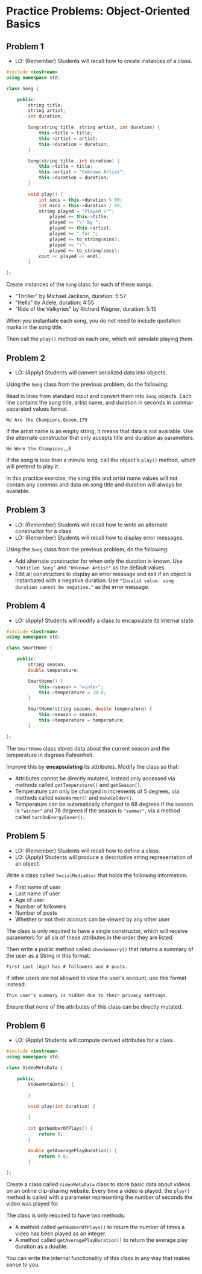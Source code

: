 # Practice Problems: Object-Oriented Basics

## Problem 1

- LO: (Remember) Students will recall how to create instances of a class.

```cpp
#include <iostream>
using namespace std;

class Song {

    public:
        string title;
        string artist;
        int duration;

        Song(string title, string artist, int duration) {
            this->title = title;
            this->artist = artist;
            this->duration = duration;
        }

        Song(string title, int duration) {
            this->title = title;
            this->artist = "Unknown Artist";
            this->duration = duration;
        }

        void play() {
            int secs = this->duration % 60;
            int mins = this->duration / 60;
            string played = "Played \"";
                played += this->title;
                played += "\" by ";
                played += this->artist;
                played += " for ";
                played += to_string(mins);
                played += ":";
                played += to_string(secs);
            cout << played << endl;
        }

};
```

Create instances of the `Song` class for each of these songs.

- "Thriller" by Michael Jackson, duration: 5:57
- "Hello" by Adele, duration: 4:55
- "Ride of the Valkyries" by Richard Wagner, duration: 5:15

When you instantiate each song, you do not need to include quotation marks in the song title.

Then call the `play()` method on each one, which will simulate playing them.

## Problem 2

- LO: (Apply) Students will convert serialized data into objects.

Using the `Song` class from the previous problem, do the following:

Read in lines from standard input and convert them into `Song` objects. Each line contains the song title, artist name, and duration in seconds in comma-separated values format.

```
We Are the Champions,Queen,179
```

If the artist name is an empty string, it means that data is not available. Use the alternate constructor that only accepts title and duration as parameters.

```
We Were the Champions,,6
```

If the song is less than a minute long, call the object's `play()` method, which will pretend to play it.

In this practice exercise, the song title and artist name values will not contain any commas and data on song title and duration will always be available.

## Problem 3

- LO: (Remember) Students will recall how to write an alternate constructor for a class.
- LO: (Remember) Students will recall how to display error messages.

Using the `Song` class from the previous problem, do the following:

- Add alternate constructor for when only the duration is known. Use `"Untitled Song"` and `"Unknown Artist"` as the default values.
- Edit all constructors to display an error message and exit if an object is instantiated with a negative duration. Use `"Invalid value: song duration cannot be negative."` as the error message.

## Problem 4

- LO: (Apply) Students will modify a class to encapsulate its internal state.

```cpp
#include <iostream>
using namespace std;

class SmartHome {

    public:
        string season;
        double temperature;

        SmartHome() {
            this->season = "winter";
            this->temperature = 70.0;
        }

        SmartHome(string season, double temperature) {
            this->season = season;
            this->temperature = temperature;
        }

};
```

The `SmartHome` class stores data about the current season and the temperature in degrees Fahrenheit.

Improve this by **encapsulating** its attributes. Modify the class so that:

- Attributes cannot be directly mutated, instead only accessed via methods called `getTemperature()` and `getSeason()`.
- Temperature can only be changed in increments of 5 degrees, via methods called `makeWarmer()` and `makeColder()`.
- Temperature can be automatically changed to 68 degrees if the season is `"winter"` and 78 degrees if the season is `"summer"`, via a method called `turnOnEnergySaver()`.

## Problem 5

- LO: (Remember) Students will recall how to define a class.
- LO: (Apply) Students will produce a descriptive string representation of an object.

Write a class called `SocialMediaUser` that holds the following information:

- First name of user
- Last name of user
- Age of user
- Number of followers
- Number of posts
- Whether or not their account can be viewed by any other user

The class is only required to have a single constructor, which will receive parameters for all six of these attributes in the order they are listed.

Then write a public method called `showSummary()` that returns a summary of the user as a String in this format:

```
First Last (Age) has # followers and # posts.
```

If other users are not allowed to view the user's account, use this format instead:

```
This user's summary is hidden due to their privacy settings.
```

Ensure that none of the attributes of this class can be directly mutated.

## Problem 6

- LO: (Apply) Students will compute derived attributes for a class.

```cpp
#include <iostream>
using namespace std;

class VideoMetaData {

    public:
        VideoMetaData() {

        }

        void play(int duration) {
            
        }

        int getNumberOfPlays() {
            return 0;
        }

        double getAveragePlayDuration() {
            return 0.0;
        }

};
```

Create a class called `VideoMetaData` class to store basic data about videos on an online clip-sharing website. Every time a video is played, the `play()` method is called with a parameter representing the number of seconds the video was played for.

The class is only required to have two methods:

- A method called `getNumberOfPlays()` to return the number of times a video has been played as an integer.
- A method called `getAveragePlayDuration()` to return the average play duration as a double.

You can write the internal functionality of this class in any way that makes sense to you.

